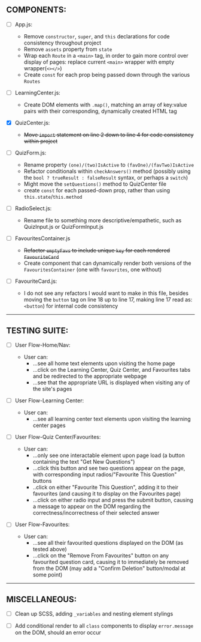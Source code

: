 ## COMPONENTS:

- [ ] App.js:
  * Remove `constructor`, `super`, and `this` declarations for code consistency throughout project
  * Remove `assets` property from `state`
  * Wrap each `Route` in a `<main>` tag, in order to gain more control over display of pages: replace current `<main>` wrapper with empty wrapper(`<></>`)
  * Create `const` for each prop being passed down through the various `Routes`

- [ ] LearningCenter.js:
  * Create DOM elements with `.map()`, matching an array of key:value pairs with their corresponding, dynamically created HTML tag

- [x] QuizCenter.js:
  * ~~Move `import` statement on line 2 down to line 4 for code consistency within project~~

- [ ] QuizForm.js:
  * Rename property `(one)/(two)IsActive` to `(favOne)/(favTwo)IsActive`
  * Refactor conditionals within `checkAnswers()` method  (possibly using the `bool ? trueResult : falseResult` syntax, or perhaps a `switch`)
  * Might move the `setQuestions()` method to QuizCenter file
  * create `const` for each passed-down prop, rather than using `this.state`/`this.method`

- [ ] RadioSelect.js:
  * Rename file to something more descriptive/empathetic, such as QuizInput.js or QuizFormInput.js

- [ ] FavouritesContainer.js
  * ~~Refactor `emptyFavs` to include unique `key` for each rendered `FavouriteCard`~~
  * Create component that can dynamically render both versions of the `FavouritesContainer` (one with `favourites`, one without)

- [ ] FavouriteCard.js:
  * I do not see any refactors I would want to make in this file, besides moving the `button` tag on line 18 up to line 17, making line 17 read as: `<button`) for internal code consistency

**************************
## TESTING SUITE:

- [ ] User Flow-Home/Nav:
  * User can:
    * ...see all home text elements upon visiting the home page
    * ...click on the Learning Center, Quiz Center, and Favourites tabs and be redirected to the appropriate webpage
    * ...see that the appropriate URL is displayed when visiting any of the site's pages

- [ ] User Flow-Learning Center:
  * User can:
    * ...see all learning center text elements upon visiting the learning center pages

- [ ] User Flow-Quiz Center/Favourites:
  * User can:
    * ...only see one interactable element upon page load (a button containing the text "Get New Questions")
    * ...click this button and see two questions appear on the page, with corresponding input radios/"Favourite This Question" buttons
    * ..click on either "Favourite This Question", adding it to their favourites (and causing it to display on the Favourites page)
    * ...click on either radio input and press the submit button, causing a message to appear on the DOM regarding the correctness/incorrectness of their selected answer

- [ ] User Flow-Favourites:
  * User can:
    * ...see all their favourited questions displayed on the DOM (as tested above)
    * ...click on the "Remove From Favourites" button on any favourited question card, causing it to immediately be removed from the DOM (may add a "Confirm Deletion" button/modal at some point)

**************************
## MISCELLANEOUS:

- [ ] Clean up SCSS, adding `_variables` and nesting element stylings

- [ ] Add conditional render to all `class` components to display `error.message` on the DOM, should an error occur
